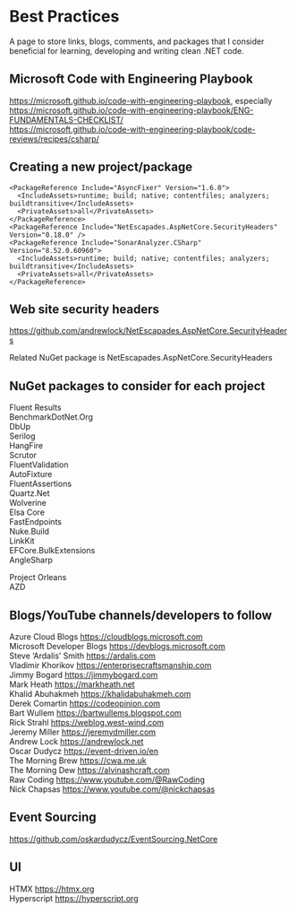 
# Best Practices

A page to store links, blogs, comments, and packages that I consider beneficial for learning, developing and writing clean .NET code.

## Microsoft Code with Engineering Playbook

https://microsoft.github.io/code-with-engineering-playbook, especially  
https://microsoft.github.io/code-with-engineering-playbook/ENG-FUNDAMENTALS-CHECKLIST/  
https://microsoft.github.io/code-with-engineering-playbook/code-reviews/recipes/csharp/

## Creating a new project/package

```
<PackageReference Include="AsyncFixer" Version="1.6.0">
  <IncludeAssets>runtime; build; native; contentfiles; analyzers; buildtransitive</IncludeAssets>
  <PrivateAssets>all</PrivateAssets>
</PackageReference>  
<PackageReference Include="NetEscapades.AspNetCore.SecurityHeaders" Version="0.18.0" />  
<PackageReference Include="SonarAnalyzer.CSharp" Version="8.52.0.60960">
  <IncludeAssets>runtime; build; native; contentfiles; analyzers; buildtransitive</IncludeAssets>
  <PrivateAssets>all</PrivateAssets>
</PackageReference>
  ```
## Web site security headers

https://github.com/andrewlock/NetEscapades.AspNetCore.SecurityHeaders

Related NuGet package is NetEscapades.AspNetCore.SecurityHeaders

## NuGet packages to consider for each project

Fluent Results  
BenchmarkDotNet.Org  
DbUp  
Serilog  
HangFire  
Scrutor  
FluentValidation  
AutoFixture  
FluentAssertions  
Quartz.Net  
Wolverine  
Elsa Core  
FastEndpoints  
Nuke.Build  
LinkKit  
EFCore.BulkExtensions  
AngleSharp  

Project Orleans  
AZD  

## Blogs/YouTube channels/developers to follow

Azure Cloud Blogs https://cloudblogs.microsoft.com  
Microsoft Developer Blogs https://devblogs.microsoft.com  
Steve ‘Ardalis’ Smith https://ardalis.com  
Vladimir Khorikov https://enterprisecraftsmanship.com  
Jimmy Bogard https://jimmybogard.com  
Mark Heath https://markheath.net  
Khalid Abuhakmeh https://khalidabuhakmeh.com  
Derek Comartin https://codeopinion.com  
Bart Wullem https://bartwullems.blogspot.com  
Rick Strahl https://weblog.west-wind.com  
Jeremy Miller https://jeremydmiller.com  
Andrew Lock https://andrewlock.net  
Oscar Dudycz https://event-driven.io/en  
The Morning Brew https://cwa.me.uk  
The Morning Dew https://alvinashcraft.com    
Raw Coding https://www.youtube.com/@RawCoding  
Nick Chapsas https://www.youtube.com/@nickchapsas  

## Event Sourcing

https://github.com/oskardudycz/EventSourcing.NetCore

## UI

HTMX https://htmx.org  
Hyperscript https://hyperscript.org





 
    

